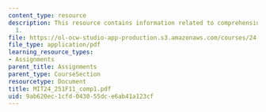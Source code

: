 ```yaml
---
content_type: resource
description: This resource contains information related to comprehension exercise
  1.
file: https://ol-ocw-studio-app-production.s3.amazonaws.com/courses/24-251-introduction-to-philosophy-of-language-fall-2011/9ab620ec1cfd043055dce6ab41a123cf_MIT24_251F11_comp1.pdf
file_type: application/pdf
learning_resource_types:
- Assignments
parent_title: Assignments
parent_type: CourseSection
resourcetype: Document
title: MIT24_251F11_comp1.pdf
uid: 9ab620ec-1cfd-0430-55dc-e6ab41a123cf
---
```

